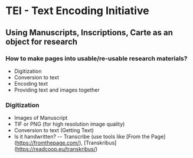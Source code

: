 # TEI - Text Encoding Initiative

## Using Manuscripts, Inscriptions, Carte as an object for research
### How to make pages into usable/re-usable research materials?
- Digitization
- Conversion to text
- Encoding text
- Providing text and images together
### Digitization
- Images of Manuscript
- TIF or PNG (for high resolution image quality)
- Conversion to text (Getting Text)
- Is it handwritten?
  -- Transcribe (use tools like [From the Page] (https://fromthepage.com/), [Transkribus] (https://readcoop.eu/transkribus/)
